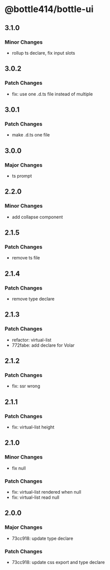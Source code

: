 # @bottle414/bottle-ui

## 3.1.0

### Minor Changes

-   rollup ts declare, fix input slots

## 3.0.2

### Patch Changes

-   fix: use one .d.ts file instead of multiple

## 3.0.1

### Patch Changes

-   make .d.ts one file

## 3.0.0

### Major Changes

-   ts prompt

## 2.2.0

### Minor Changes

-   add collapse component

## 2.1.5

### Patch Changes

-   remove ts file

## 2.1.4

### Patch Changes

-   remove type declare

## 2.1.3

### Patch Changes

-   refactor: virtual-list
-   772fabe: add declare for Volar

## 2.1.2

### Patch Changes

-   fix: ssr wrong

## 2.1.1

### Patch Changes

-   fix: virtual-list height

## 2.1.0

### Minor Changes

-   fix null

### Patch Changes

-   fix: virtual-list rendered when null
-   fix: virtual-list read null

## 2.0.0

### Major Changes

-   73cc918: update type declare

### Patch Changes

-   73cc918: update css export and type declare
